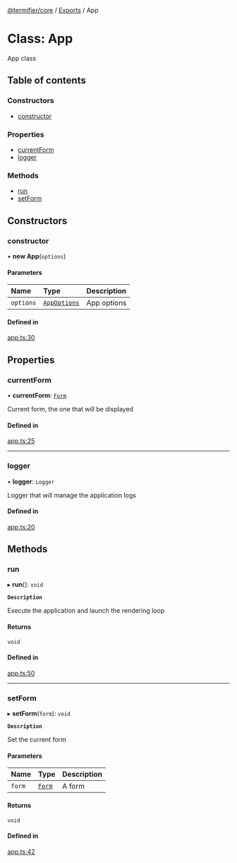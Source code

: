 [@termifier/core](../README.md) / [Exports](../modules.md) / App

# Class: App

App class

## Table of contents

### Constructors

- [constructor](App.md#constructor)

### Properties

- [currentForm](App.md#currentform)
- [logger](App.md#logger)

### Methods

- [run](App.md#run)
- [setForm](App.md#setform)

## Constructors

### constructor

• **new App**(`options`)

#### Parameters

| Name | Type | Description |
| :------ | :------ | :------ |
| `options` | [`AppOptions`](../interfaces/AppOptions.md) | App options |

#### Defined in

[app.ts:30](https://github.com/permasoft-factory/termifier/blob/331487a/packages/core/src/app.ts#L30)

## Properties

### currentForm

• **currentForm**: [`Form`](Form.md)

Current form, the one that will be displayed

#### Defined in

[app.ts:25](https://github.com/permasoft-factory/termifier/blob/331487a/packages/core/src/app.ts#L25)

___

### logger

• **logger**: `Logger`

Logger that will manage the application logs

#### Defined in

[app.ts:20](https://github.com/permasoft-factory/termifier/blob/331487a/packages/core/src/app.ts#L20)

## Methods

### run

▸ **run**(): `void`

**`Description`**

Execute the application and launch the rendering loop

#### Returns

`void`

#### Defined in

[app.ts:50](https://github.com/permasoft-factory/termifier/blob/331487a/packages/core/src/app.ts#L50)

___

### setForm

▸ **setForm**(`form`): `void`

**`Description`**

Set the current form

#### Parameters

| Name | Type | Description |
| :------ | :------ | :------ |
| `form` | [`Form`](Form.md) | A form |

#### Returns

`void`

#### Defined in

[app.ts:42](https://github.com/permasoft-factory/termifier/blob/331487a/packages/core/src/app.ts#L42)

